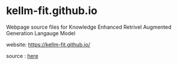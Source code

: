 # kellm-fit.github.io
Webpage source files for Knowledge Enhanced Retrivel Augmented Generation Langauge Model

website: https://kellm-fit.github.io/

source : [here](https://github.com/nl-reasoning-workshop/nl-reasoning-workshop.github.io) 

